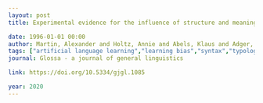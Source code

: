 ```yaml
---
layout: post
title: Experimental evidence for the influence of structure and meaning on linear order in the noun phrase

date: 1996-01-01 00:00
author: Martin, Alexander and Holtz, Annie and Abels, Klaus and Adger, David and Culbertson, Jennifer
tags: ["artificial language learning","learning bias","syntax","typology"]
journal: Glossa - a journal of general linguistics

link: https://doi.org/10.5334/gjgl.1085

year: 2020
---
```



